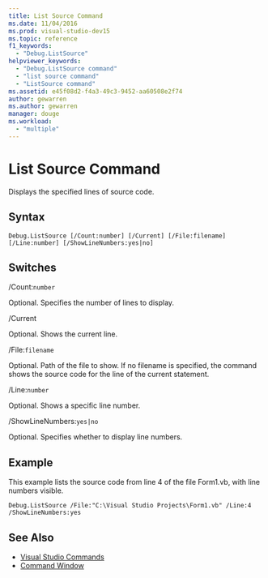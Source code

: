 ```yaml
---
title: List Source Command
ms.date: 11/04/2016
ms.prod: visual-studio-dev15
ms.topic: reference
f1_keywords:
  - "Debug.ListSource"
helpviewer_keywords:
  - "Debug.ListSource command"
  - "list source command"
  - "ListSource command"
ms.assetid: e45f08d2-f4a3-49c3-9452-aa60508e2f74
author: gewarren
ms.author: gewarren
manager: douge
ms.workload:
  - "multiple"
---
```

# List Source Command
Displays the specified lines of source code.

## Syntax

```
Debug.ListSource [/Count:number] [/Current] [/File:filename]
[/Line:number] [/ShowLineNumbers:yes|no]
```

## Switches
 /Count:`number`

 Optional. Specifies the number of lines to display.

 /Current

 Optional. Shows the current line.

 /File:`filename`

 Optional. Path of the file to show. If no filename is specified, the command shows the source code for the line of the current statement.

 /Line:`number`

 Optional. Shows a specific line number.

 /ShowLineNumbers:`yes|no`

 Optional. Specifies whether to display line numbers.

## Example
 This example lists the source code from line 4 of the file Form1.vb, with line numbers visible.

```
Debug.ListSource /File:"C:\Visual Studio Projects\Form1.vb" /Line:4 /ShowLineNumbers:yes
```

## See Also

- [Visual Studio Commands](../../ide/reference/visual-studio-commands.md)
- [Command Window](../../ide/reference/command-window.md)